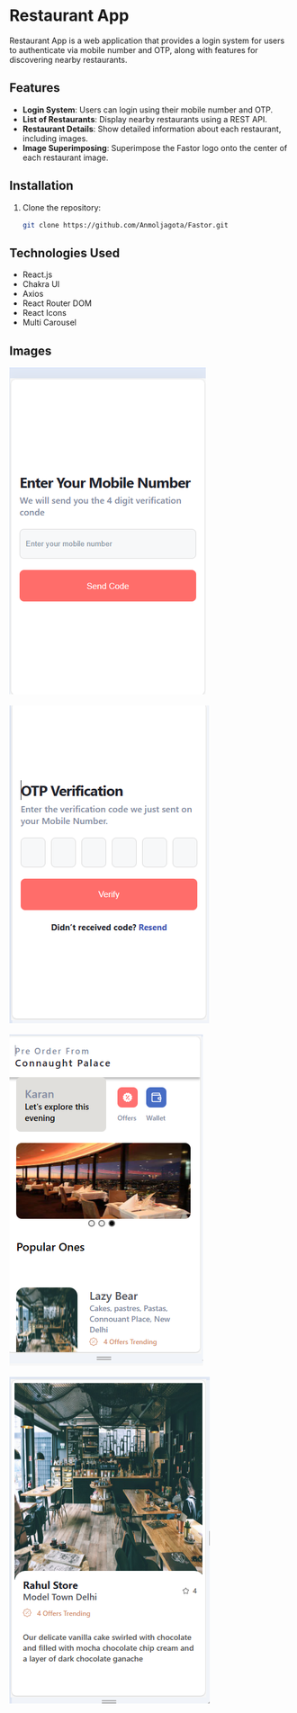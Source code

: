 # Restaurant App

Restaurant App is a web application that provides a login system for users to authenticate via mobile number and OTP, along with features for discovering nearby restaurants.

## Features

- **Login System**: Users can login using their mobile number and OTP.
- **List of Restaurants**: Display nearby restaurants using a REST API.
- **Restaurant Details**: Show detailed information about each restaurant, including images.
- **Image Superimposing**: Superimpose the Fastor logo onto the center of each restaurant image.

## Installation

1. Clone the repository:

   ```bash
   git clone https://github.com/Anmoljagota/Fastor.git
   ```

## Technologies Used

- React.js
- Chakra UI
- Axios
- React Router DOM
- React Icons
- Multi Carousel

## Images

<img src="https://github.com/Anmoljagota/Fastor/blob/main/public/fastor1.png?raw=true"><br/><br/>
<img src="https://github.com/Anmoljagota/Fastor/blob/main/public/fastor2.png?raw=true"><br/><br/>
<img src="https://github.com/Anmoljagota/Fastor/blob/main/public/fastor3.png?raw=true"><br/><br/>
<img src="https://github.com/Anmoljagota/Fastor/blob/main/public/fastor4.png?raw=true"><br/><br/>
